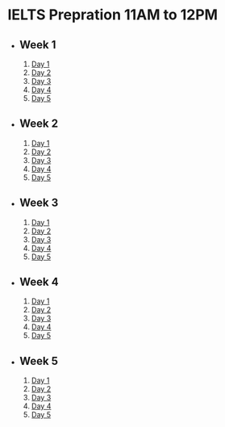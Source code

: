 # IELTS Prepration 11AM to 12PM

- ## Week 1

   1. [Day 1](https://www.facebook.com/iCodeguru/videos/750411973658200)
   2. [Day 2](https://www.facebook.com/iCodeguru/videos/968313851689558)
   3. [Day 3]()
   4. [Day 4](https://web.facebook.com/iCodeguru/videos/425648477060989)
   5. [Day 5](https://web.facebook.com/iCodeguru/videos/1647695302434984)

- ## Week 2

   1. [Day 1](https://web.facebook.com/iCodeguru/videos/440773108816339)
   2. [Day 2](https://web.facebook.com/iCodeguru/videos/459676770340828)
   3. [Day 3](https://web.facebook.com/iCodeguru/videos/1165064691306428)
   4. [Day 4](https://web.facebook.com/iCodeguru/videos/1643596006402285)
   5. [Day 5](https://web.facebook.com/iCodeguru/videos/2182860702092122)

- ## Week 3

   1. [Day 1](https://web.facebook.com/iCodeguru/videos/1012534087197828)
   2. [Day 2](https://www.facebook.com/iCodeguru/videos/841092327882231)
   3. [Day 3](https://www.facebook.com/iCodeguru/videos/1718449275228541)
   4. [Day 4](https://www.facebook.com/iCodeguru/videos/500234955674906)
   5. [Day 5](https://www.facebook.com/iCodeguru/videos/318403631342505)

- ## Week 4

   1. [Day 1](https://www.facebook.com/iCodeguru/videos/1005786837286057)
   2. [Day 2](https://www.facebook.com/iCodeguru/videos/418380401190724)
   3. [Day 3](https://www.facebook.com/iCodeguru/videos/1916682058793884)
   4. [Day 4](https://www.facebook.com/iCodeguru/videos/351986938002193)
   5. [Day 5](https://www.facebook.com/iCodeguru/videos/496861963011066)

- ## Week 5

   1. [Day 1](https://www.facebook.com/iCodeguru/videos/1206273120292846)
   2. [Day 2](https://www.facebook.com/iCodeguru/videos/850803446477169)
   3. [Day 3](https://www.facebook.com/iCodeguru/videos/501250062341133)
   4. [Day 4](https://www.facebook.com/iCodeguru/videos/1644814726058040)
   5. [Day 5](https://www.facebook.com/iCodeguru/videos/518347507289373)

<!-- - ## Week 6

   1. [Day 1](https://www.facebook.com/iCodeguru/videos/998558351706847)
   2. Day 2 - Muharram Holiday
   3. Day 3 - Muharram Holiday
   4. [Day 4](https://www.facebook.com/iCodeguru/videos/8300843989967031)
   5. [Day 5](https://www.facebook.com/iCodeguru/videos/1069315001230295) -->

<!-- - ## Week 

   1. [Day 1]()
   2. [Day 2]()
   3. [Day 3]()
   4. [Day 4]()
   5. [Day 5]() -->